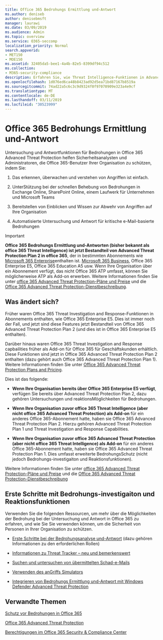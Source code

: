 ```yaml
---
title: Office 365 Bedrohungs Ermittlung und-Antwort
ms.author: deniseb
author: denisebmsft
manager: laurawi
ms.date: 03/09/2019
ms.audience: Admin
ms.topic: overview
ms.service: O365-seccomp
localization_priority: Normal
search.appverid:
- MET150
- MOE150
ms.assetid: 32405da5-bee1-4a4b-82e5-8399df94c512
ms.collection:
- M365-security-compliance
description: Erfahren Sie, wie Threat Intelligence-Funktionen in Advanced Threat Protection Sie bei der Suche nach Bedrohungen für Ihre Organisation unterstützen, auf Schadsoftware, Phishing und andere Angriffe reagieren können, die Office 365 in Ihrem Namen erkannt hat, und nach Bedrohungs Indikatoren suchen.
ms.openlocfilehash: 1d076ed6ca48b8423ad92d5ea71bd87167b8519a
ms.sourcegitcommit: 74ad22a5c6c3c9d9324f0f97070909e323a4e9cf
ms.translationtype: MT
ms.contentlocale: de-DE
ms.lasthandoff: 03/11/2019
ms.locfileid: "30523999"
---
```

# <a name="office-365-threat-investigation-and-response"></a>Office 365 Bedrohungs Ermittlung und-Antwort

Untersuchung und Antwortfunktionen für Bedrohungen in Office 365 Advanced Threat Protection helfen Sicherheitsanalysten und Administratoren, die Office 365-Benutzer Ihrer Organisation zu schützen, indem Sie:
  
1. Das erkennen, überwachen und verstehen von Angriffen ist einfach.
    
2. UnterStützung bei der schnellen Behebung von Bedrohungen in Exchange Online, SharePoint Online, einem Laufwerk für Unternehmen und Microsoft Teams
    
3. Bereitstellen von Einblicken und Wissen zur Abwehr von Angriffen auf Ihre Organisation

4. Automatisierte Untersuchung und Antwort für kritische e-Mail-basierte Bedrohungen
    
> [!IMPORTANT]
> **Office 365 Bedrohungs Ermittlung und-Antworten (bisher bekannt als office 365 Threat Intelligence) ist jetzt Bestandteil von Advanced Threat Protection Plan 2 in office 365**, der in bestimmten Abonnements wie [Microsoft 365 Enterprise](https://www.microsoft.com/microsoft-365/enterprise/home)enthalten ist. [Microsoft 365 Business](https://www.microsoft.com/microsoft-365/business), Office 365 Enterprise E5, Office 365 Education A5 usw. Wenn Ihre Organisation über ein Abonnement verfügt, das nicht Office 365 ATP umfasst, können Sie möglicherweise ATP als Add-on erwerben. Weitere Informationen finden Sie unter [office 365 Advanced Threat Protection-Pläne und Preise](https://products.office.com/exchange/advance-threat-protection) und die [Office 365 Advanced Threat Protection-Dienstbeschreibung](https://docs.microsoft.com/en-us/office365/servicedescriptions/office-365-advanced-threat-protection-service-description#whats-new-in-office-365-advanced-threat-protection-atp). 
  
## <a name="whats-changing"></a>Was ändert sich?

Früher waren Office 365 Threat Investigation and Response-Funktionen in Abonnements enthalten, wie Office 365 Enterprise E5. Dies ist immer noch der Fall, und jetzt sind diese Features jetzt Bestandteil von Office 365 Advanced Threat Protection Plan 2 (und dies ist in Office 365 Enterprise E5 enthalten). 

Darüber hinaus waren Office 365 Threat Investigation and Response capbailities früher als Add-on für Office 365 für Geschäftskunden erhältlich. Diese Funktionen sind jetzt in Office 365 Advanced Threat Protection Plan 2 enthalten (dazu gehört auch Office 365 Advanced Threat Protection Plan 1). Weitere Informationen finden Sie unter [Office 365 Advanced Threat Protection Plans and Pricing](https://products.office.com/exchange/advance-threat-protection).

Dies ist das folgende:

- **Wenn Ihre Organisation bereits über Office 365 Enterprise E5 verfügt**, verfügen Sie bereits über Advanced Threat Protection Plan 2, dazu gehören Untersuchungen und reaktionsMöglichkeiten für Bedrohungen.

- **Wenn Ihre Organisation zuvor office 365 Threat Intelligence (aber nicht office 365 Advanced Threat Protection) als Add-on** für ein anderes Office 365-Abonnement hatte, haben sie Office 365 Advanced Threat Protection Plan 2. Hierzu gehören Advanced Threat Protection Plan 1 und Threat Investigation and Response Capabilities. 

- **Wenn Ihre Organisation zuvor office 365 Advanced Threat Protection (aber nicht office 365 Threat Intelligence) als Add-on** für ein anderes Office 365-Abonnement hatte, haben sie Office 365 Advanced Threat Protection Plan 1. Dies umfasst erweiterte BedrohungsSchutz (nicht jedoch Bedrohungs-investigaiton und Reaktionsfunktionen).

Weitere Informationen finden Sie unter [office 365 Advanced Threat Protection-Pläne und Preise](https://products.office.com/exchange/advance-threat-protection) und die [Office 365 Advanced Threat Protection-Dienstbeschreibung](https://docs.microsoft.com/en-us/office365/servicedescriptions/office-365-advanced-threat-protection-service-description#whats-new-in-office-365-advanced-threat-protection-atp)

## <a name="get-started-with-threat-investigaiton-and-response-capabilities"></a>Erste Schritte mit Bedrohungs-investigaiton und Reaktionsfunktionen

Verwenden Sie die folgenden Ressourcen, um mehr über die Möglichkeiten der Bedrohung bei der Untersuchung und Antwort in Office 365 zu erfahren, und wie Sie Sie verwenden können, um die Sicherheit von Personen in Ihrer Organisation zu schützen.
  
- [Erste Schritte bei der Bedrohungsanalyse und-Antwort](get-started-with-ti.md) (dazu gehören Informationen zu den erforderlichen Rollen) 
    
- [Informationen zu Threat Tracker – neu und bemerkenswert](threat-trackers.md)
    
- [Suchen und untersuchen von übermittelten Schad-e-Mails](investigate-malicious-email-that-was-delivered.md)
    
- [Verwenden des anGriffs Simulators](attack-simulator.md)
    
- [Integrieren von Bedrohungs Ermittlung und-Antwort mit Windows Defender Advanced Threat Protection](integrate-office-365-ti-with-wdatp.md)
    
## <a name="related-topics"></a>Verwandte Themen

[Schutz vor Bedrohungen in Office 365](protect-against-threats.md)
  
[Office 365 Advanced Threat Protection](office-365-atp.md)
  
[Berechtigungen im Office 365 Security &amp; Compliance Center](permissions-in-the-security-and-compliance-center.md)
 